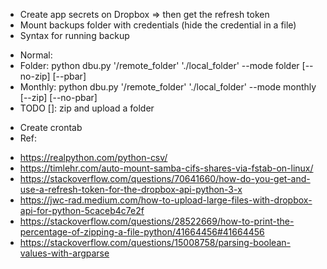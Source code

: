 * Create app secrets on Dropbox => then get the refresh token
* Mount backups folder with credentials (hide the credential in a file)
* Syntax for running backup
- Normal:
- Folder: python dbu.py '/remote_folder' './local_folder' --mode folder [--no-zip] [--pbar]
- Monthly: python dbu.py '/remote_folder' './local_folder' --mode monthly [--zip] [--no-pbar]
- TODO []: zip and upload a folder

* Create crontab
* Ref:
- https://realpython.com/python-csv/
- https://timlehr.com/auto-mount-samba-cifs-shares-via-fstab-on-linux/
- https://stackoverflow.com/questions/70641660/how-do-you-get-and-use-a-refresh-token-for-the-dropbox-api-python-3-x
- https://jwc-rad.medium.com/how-to-upload-large-files-with-dropbox-api-for-python-5caceb4c7e2f
- https://stackoverflow.com/questions/28522669/how-to-print-the-percentage-of-zipping-a-file-python/41664456#41664456
- https://stackoverflow.com/questions/15008758/parsing-boolean-values-with-argparse
